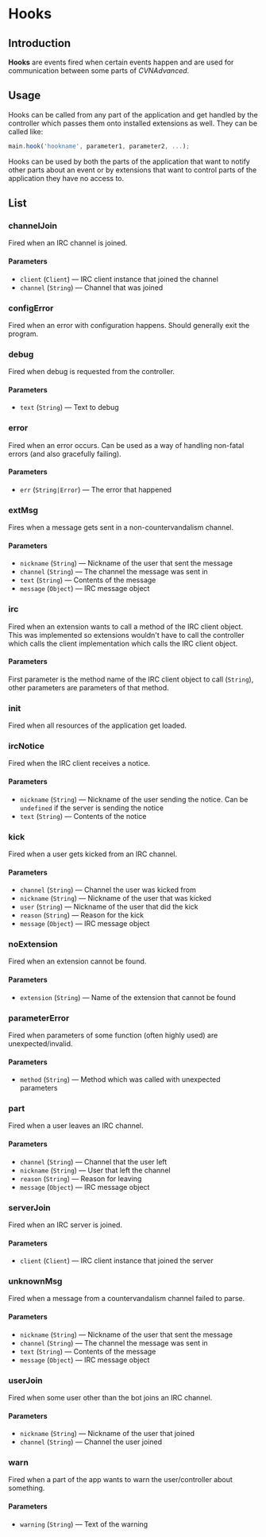 # Hooks
## Introduction
**Hooks** are events fired when certain events happen and are used for communication between some parts of *CVNAdvanced*.

## Usage
Hooks can be called from any part of the application and get handled by the controller which passes them onto installed extensions as well. They can be called like:
```javascript
main.hook('hookname', parameter1, parameter2, ...);
```
Hooks can be used by both the parts of the application that want to notify other parts about an event or by extensions that want to control parts of the application they have no access to.

## List
### channelJoin
Fired when an IRC channel is joined.
#### Parameters
- `client` (`Client`) — IRC client instance that joined the channel
- `channel` (`String`) — Channel that was joined

### configError
Fired when an error with configuration happens.
Should generally exit the program.

### debug
Fired when debug is requested from the controller.
#### Parameters
- `text` (`String`) — Text to debug

### error
Fired when an error occurs. Can be used as a way of handling non-fatal errors (and also gracefully failing).
#### Parameters
- `err` (`String|Error`) — The error that happened

### extMsg
Fires when a message gets sent in a non-countervandalism channel.
#### Parameters
- `nickname` (`String`) — Nickname of the user that sent the message
- `channel` (`String`) — The channel the message was sent in
- `text` (`String`) — Contents of the message
- `message` (`Object`) — IRC message object

### irc
Fired when an extension wants to call a method of the IRC client object. This was implemented so extensions wouldn't have to call the controller which calls the client implementation which calls the IRC client object.
#### Parameters
First parameter is the method name of the IRC client object to call (`String`), other parameters are parameters of that method.

### init
Fired when all resources of the application get loaded.

### ircNotice
Fired when the IRC client receives a notice.
#### Parameters
- `nickname` (`String`) — Nickname of the user sending the notice. Can be `undefined` if the server is sending the notice
- `text` (`String`) — Contents of the notice

### kick
Fired when a user gets kicked from an IRC channel.
#### Parameters
- `channel` (`String`) — Channel the user was kicked from
- `nickname` (`String`) — Nickname of the user that was kicked
- `user` (`String`) — Nickname of the user that did the kick
- `reason` (`String`) — Reason for the kick
- `message` (`Object`) — IRC message object

### noExtension
Fired when an extension cannot be found.
#### Parameters
- `extension` (`String`) — Name of the extension that cannot be found

### parameterError
Fired when parameters of some function (often highly used) are unexpected/invalid.
#### Parameters
- `method` (`String`) — Method which was called with unexpected parameters

### part
Fired when a user leaves an IRC channel.
#### Parameters
- `channel` (`String`) — Channel that the user left
- `nickname` (`String`) — User that left the channel
- `reason` (`String`) — Reason for leaving
- `message` (`Object`) — IRC message object

### serverJoin
Fired when an IRC server is joined.
#### Parameters
- `client` (`Client`) — IRC client instance that joined the server

### unknownMsg
Fired when a message from a countervandalism channel failed to parse.
#### Parameters
- `nickname` (`String`) — Nickname of the user that sent the message
- `channel` (`String`) — The channel the message was sent in
- `text` (`String`) — Contents of the message
- `message` (`Object`) — IRC message object

### userJoin
Fired when some user other than the bot joins an IRC channel.
#### Parameters
- `nickname` (`String`) — Nickname of the user that joined
- `channel` (`String`) — Channel the user joined

### warn
Fired when a part of the app wants to warn the user/controller about something.
#### Parameters
- `warning` (`String`) — Text of the warning
